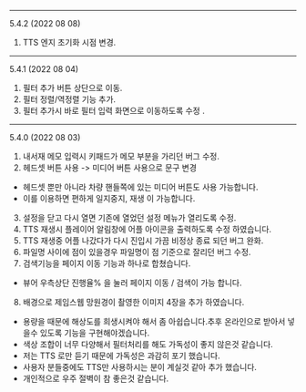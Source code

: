
---

5.4.2 (2022 08 08)
1. TTS 엔지 초기화 시점 변경. 

---

5.4.1 (2022 08 04)
1. 필터 추가 버튼 상단으로 이동. 
2. 필터 정렬/역정렬 기능 추가. 
3. 필터 추가시 바로 필터 입력 화면으로 이동하도록 수정 . 

---

5.4.0 (2022 08 03)
1. 내서재 메모 입력시 키패드가 메모 부분을 가리던 버그 수정. 
2. 헤드셋 버튼 사용 -> 미디어 버튼 사용으로 문구 변경 
  - 헤드셋 뿐만 아니라 차량 핸들쪽에 있는 미디어 버튼도 사용 가능합니다. 
  - 이를 이용하면 편하게 일지중지, 재생 이 가능합니다. 
  
3. 설정을 닫고 다시 열면 기존에 열었던 설정 메뉴가 열리도록 수정.
4. TTS 재생시 플레이어 알림창에 어플 아이콘을 출력하도록 수정 하였습니다.
5. TTS 재생중 어플 나갔다가 다시 진입시 가끔 비정상 종료 되던 버그 완화. 
6. 파일명 사이에 점이 있을경우 파일명이 점 기준으로 잘리던 버그 수정. 
7. 검색기능을 페이지 이동 기능과 하나로 합쳤습니다. 
  - 뷰어 우측상단 진행율% 을 눌러 페이지 이동 / 검색이 가능 합니다. 
8. 배경으로 제임스웹 망원경이 촬영한 이미지 4장을 추가 하였습니다. 
  - 용량을 때문에 해상도를 희생시켜야 해서 좀 아쉽습니다.추후 온라인으로 받아서 넣을수 있도록 기능을 구현해야겠습니다. 
  - 색상 조합이 너무 다양해서 필터처리를 해도 가독성이 좋지 않은것 같습니다. 
  - 저는 TTS 로만 듣기 때문에 가독성은 과감히 포기 했습니다.
  - 사용자 분들중에도 TTS만 사용하시는 분이 계실것 같아 추가 했습니다. 
  - 개인적으로 우주 절벽이 참 좋은것 같습니다. 

